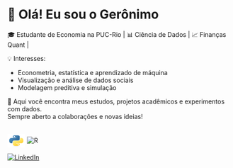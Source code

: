 # 👋 Olá! Eu sou o Gerônimo

🎓 Estudante de Economia na PUC-Rio | 📊 Ciência de Dados | 📈 Finanças Quant |  

💡 Interesses:  
- Econometria, estatística e aprendizado de máquina  
- Visualização e análise de dados sociais  
- Modelagem preditiva e simulação  

📌 Aqui você encontra meus estudos, projetos acadêmicos e experimentos com dados.  
Sempre aberto a colaborações e novas ideias!


 <div style="display: inline_block"><br>
  <img align="center" alt="Python" height="30" width="40" src="https://raw.githubusercontent.com/devicons/devicon/master/icons/python/python-original.svg">
  <img align="center" alt="R" height="30" width="40" src="https://cdn.jsdelivr.net/gh/devicons/devicon/icons/r/r-original.svg">
</div>



[![LinkedIn](https://img.shields.io/badge/LinkedIn-0077B5?style=for-the-badge&logo=linkedin&logoColor=white)](https://www.linkedin.com/in/geronimosp)
